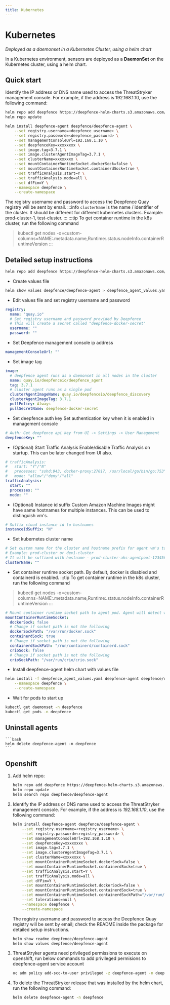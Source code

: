 ```yaml
---
title: Kubernetes
---
```


# Kubernetes

*Deployed as a daemonset in a Kubernetes Cluster, using a helm chart*

In a Kubernetes environment, sensors are deployed as a **DaemonSet** on the Kubernetes cluster, using a helm chart.

## Quick start

Identify the IP address or DNS name used to access the ThreatStryker management console.  For example, if the address is 192.168.1.10, use the following command:

```bash
helm repo add deepfence https://deepfence-helm-charts.s3.amazonaws.com/enterprise
helm repo update

helm install deepfence-agent deepfence/deepfence-agent \
    --set registry.username=<deepfence_username> \
    --set registry.password=<deepfence_password> \
    --set managementConsoleUrl=192.168.1.10 \
    --set deepfenceKey=xxxxxxxx \
    --set image.tag=3.7.1 \
    --set image.clusterAgentImageTag=3.7.1 \
    --set clusterName=xxxxxxxx \
    --set mountContainerRuntimeSocket.dockerSock=false \
    --set mountContainerRuntimeSocket.containerdSock=true \
    --set trafficAnalysis.start=Y \
    --set trafficAnalysis.mode=all \
    --set dfFim=Y \
    --namespace deepfence \
    --create-namespace
```
The registry username and password to access the Deepfence Quay registry will be sent by email.
:::info
`clusterName` is the name / identifier of the cluster. It should be different for different kubernetes clusters. Example: prod-cluster-1, test-cluster.
:::
:::tip
To get container runtime in the k8s cluster, run the following command
> kubectl get nodes -o=custom-columns=NAME:.metadata.name,Runtime:.status.nodeInfo.containerRuntimeVersion
::: 

## Detailed setup instructions

```bash
helm repo add deepfence https://deepfence-helm-charts.s3.amazonaws.com/enterprise
```

- Create values file
```bash
helm show values deepfence/deepfence-agent > deepfence_agent_values.yaml
```
- Edit values file and set registry username and password
```yaml
registry:
  name: "quay.io"
  # Set registry username and password provided by Deepfence
  # This will create a secret called "deepfence-docker-secret"
  username: ""
  password: ""
```
- Set Deepfence management console ip address
```yaml
managementConsoleUrl: ""
```
- Set image tag
```yaml
image:
  # deepfence agent runs as a daemonset in all nodes in the cluster
  name: quay.io/deepfenceio/deepfence_agent
  tag: 3.7.1
  # cluster agent runs as a single pod
  clusterAgentImageName: quay.io/deepfenceio/deepfence_discovery
  clusterAgentImageTag: 3.7.1
  pullPolicy: Always
  pullSecretName: deepfence-docker-secret
```
- Set deepfence auth key
  Set authentication key when it is enabled in management console
```yaml
# Auth: Get deepfence api key from UI -> Settings -> User Management
deepfenceKey: ""
```
- (Optional) Start Traffic Analysis
  Enable/disable Traffic Analysis on startup. This can be later changed from UI also.
```yaml
# trafficAnalysis:
#   start: "Y"/"N"
#   processes: "sshd:943, docker-proxy:27017, /usr/local/go/bin/go:753"
#   mode: "allow"/"deny"/"all"
trafficAnalysis:
  start: ""
  processes: ""
  mode: ""
```
- (Optional) Instance id suffix
  Custom Amazon Machine Images might have same hostnames for multiple instances. This can be used to distinguish vm's.
```yaml
# Suffix cloud instance id to hostnames
instanceIdSuffix: "N"
```
- Set kubernetes cluster name
```yaml
# Set custom name for the cluster and hostname prefix for agent vm's to easily identify in Deepfence UI.
# Example: prod-cluster or dev1-cluster
# It will be suffixed with hostname - prod-cluster-aks-agentpool-123456-vmss000001
clusterName: ""
```
- Set container runtime socket path. By default, docker is disabled and containerd is enabled.
:::tip
To get container runtime in the k8s cluster, run the following command
> kubectl get nodes -o=custom-columns=NAME:.metadata.name,Runtime:.status.nodeInfo.containerRuntimeVersion
:::
```yaml
# Mount container runtime socket path to agent pod. Agent will detect which runtime it is using these files.
mountContainerRuntimeSocket:
  dockerSock: false
  # Change if socket path is not the following
  dockerSockPath: "/var/run/docker.sock"
  containerdSock: true
  # Change if socket path is not the following
  containerdSockPath: "/run/containerd/containerd.sock"
  crioSock: false
  # Change if socket path is not the following
  crioSockPath: "/var/run/crio/crio.sock"
```
- Install deepfence-agent helm chart with values file
```bash
helm install -f deepfence_agent_values.yaml deepfence-agent deepfence/deepfence-agent \
    --namespace deepfence \
    --create-namespace
```
- Wait for pods to start up
```bash
kubectl get daemonset -n deepfence
kubectl get pods -n deepfence
```

## Uninstall agents 

	```bash
	helm delete deepfence-agent -n deepfence
	```

## Openshift

1.  Add helm repo:

	```bash
	helm repo add deepfence https://deepfence-helm-charts.s3.amazonaws.com/enterprise
	helm repo update
	helm search repo deepfence/deepfence-agent
	```

2.  Identify the IP address or DNS name used to access the ThreatStryker management console.  For example, if the address is *192.168.1.10*, use the following command:

	```bash
	helm install deepfence-agent deepfence/deepfence-agent \
		--set registry.username=<registry_username> \
		--set registry.password=<registry_password> \
		--set managementConsoleUrl=192.168.1.10 \
		--set deepfenceKey=xxxxxxxx \
		--set image.tag=3.7.1 \
		--set image.clusterAgentImageTag=3.7.1 \
		--set clusterName=xxxxxxxx \
		--set mountContainerRuntimeSocket.dockerSock=false \
		--set mountContainerRuntimeSocket.containerdSock=true \
		--set trafficAnalysis.start=Y \
		--set trafficAnalysis.mode=all \
		--set dfFim=Y \
		--set mountContainerRuntimeSocket.dockerSock=false \
		--set mountContainerRuntimeSocket.containerdSock=true \
		--set mountContainerRuntimeSocket.containerdSockPath="/var/run/crio/crio.sock" \
		--set tolerations=null \
		--namespace deepfence \
		--create-namespace
	```

    The registry username and password to access the Deepfence Quay registry will be sent by email; check the README inside the package for detailed setup instructions.

	```bash
	helm show readme deepfence/deepfence-agent
	helm show values deepfence/deepfence-agent
	```

3. ThreatStryker agents need privileged permissions to execute on openshift, run below commands to add privileged permisions to deepfence-agent service account

   ```bash 
   oc adm policy add-scc-to-user privileged -z deepfence-agent -n deepfence
   ```

3.  To delete the ThreatStryker release that was installed by the helm chart, run the following command:

	```bash
	helm delete deepfence-agent -n deepfence
	```